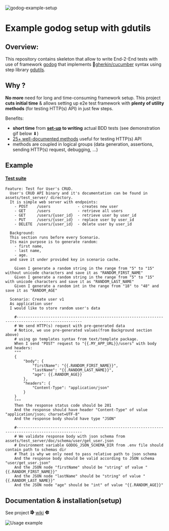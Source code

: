![godog-example-setup](https://github.com/pawelWritesCode/godog-example-setup/actions/workflows/go.yml/badge.svg)

# Example godog setup with gdutils

## Overview:

This repository contains skeleton that allow to write End-2-End tests with use of framework [godog](https://github.com/cucumber/godog)
that implements 🥒[gherkin/cucumber](https://cucumber.io/docs/gherkin/) syntax using step library [gdutils](https://github.com/pawelWritesCode/gdutils).

## Why ?
**No more** need for long and time-consuming framework setup. This project **cuts initial time** & allows setting up e2e test framework with **plenty of
utility methods** (for testing HTTP(s) API) in just few steps.

Benefits:
* **short time** from **[set-up](https://github.com/pawelWritesCode/godog-example-setup/wiki/Set-up#clone-repository) to writing** actual BDD tests (see demonstration gif below ⬇)
* [25+ well-documented methods](https://github.com/pawelWritesCode/gdutils) useful for testing HTTP(s) API
* methods are coupled in logical groups (data generation, assertions, sending HTTP(s) request, debugging, ...)

## Example

#### [Test suite](https://github.com/pawelWritesCode/godog-example-setup/blob/main/features/)

```cucumber
Feature: Test for User's CRUD.
  User's CRUD API binary and it's documentation can be found in assets/test_server/ directory.
  It is simple web server with endpoints:
    - POST    /users            - creates new user
    - GET     /users            - retrieve all users
    - GET     /users/{user_id}  - retrieve user by user_id
    - PUT     /users/{user_id}  - replace user by user_id
    - DELETE  /users/{user_id}  - delete user by user_id

  Background:
  This section runs before every Scenario.
  Its main purpose is to generate random:
    - first name,
    - last name,
    - age.
  and save it under provided key in scenario cache.

    Given I generate a random string in the range from "5" to "15" without unicode characters and save it as "RANDOM_FIRST_NAME"
    Given I generate a random string in the range from "5" to "15" with unicode characters and save it as "RANDOM_LAST_NAME"
    Given I generate a random int in the range from "18" to "48" and save it as "RANDOM_AGE"

  Scenario: Create user v1
  As application user
  I would like to store random user's data

    #---------------------------------------------------------------------------------------------------
    # We send HTTP(s) request with pre-generated data
    # Notice, we use pre-generated values(from Background section above)
    # using go templates syntax from text/template package.
    When I send "POST" request to "{{.MY_APP_URL}}/users" with body and headers:
    """
    {
        "body": {
            "firstName": "{{.RANDOM_FIRST_NAME}}",
            "lastName": "{{.RANDOM_LAST_NAME}}",
            "age": {{.RANDOM_AGE}}
        },
        "headers": {
            "Content-Type": "application/json"
        }
    }
    """
    Then the response status code should be 201
    And the response should have header "Content-Type" of value "application/json; charset=UTF-8"
    And the response body should have type "JSON"

    #---------------------------------------------------------------------------------------------------
    # We validate response body with json schema from assets/test_server/doc/schema/user/get_user.json
    # Environment variable GODOG_JSON_SCHEMA_DIR from .env file should contain path to schemas dir
    # That is why we only need to pass relative path to json schema
    And the response body should be valid according to JSON schema "user/get_user.json"
    And the JSON node "firstName" should be "string" of value "{{.RANDOM_FIRST_NAME}}"
    And the JSON node "lastName" should be "string" of value "{{.RANDOM_LAST_NAME}}"
    And the JSON node "age" should be "int" of value "{{.RANDOM_AGE}}"
```

## Documentation & installation(setup)

See project **⭆** [wiki](https://github.com/pawelWritesCode/godog-example-setup/wiki) **⭅**

![Usage example](assets/gifs/usage_0.gif)